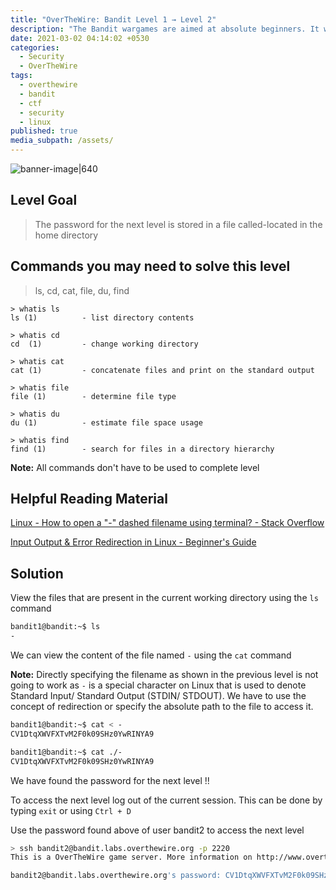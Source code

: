```yaml
---
title: "OverTheWire: Bandit Level 1 → Level 2"
description: "The Bandit wargames are aimed at absolute beginners. It will teach the basics needed to be able to play other wargames."
date: 2021-03-02 04:14:02 +0530
categories:
  - Security
  - OverTheWire
tags:
  - overthewire
  - bandit
  - ctf
  - security
  - linux
published: true
media_subpath: /assets/
---
```


![banner-image|640](images/bandit-0/overthewire-banner.png)

## Level Goal

> The password for the next level is stored in a file called-located in the home directory

## Commands you may need to solve this level

> ls, cd, cat, file, du, find

```
> whatis ls                                                                           
ls (1)          - list directory contents

> whatis cd  
cd  (1)         - change working directory

> whatis cat                                                                                                       
cat (1)         - concatenate files and print on the standard output

> whatis file  
file (1)        - determine file type

> whatis du    
du (1)          - estimate file space usage

> whatis find  
find (1)        - search for files in a directory hierarchy
```

**Note:** All commands don't have to be used to complete level

## Helpful Reading Material

[Linux - How to open a "-" dashed filename using terminal? - Stack Overflow](https://stackoverflow.com/questions/42187323/how-to-open-a-dashed-filename-using-terminal)

[Input Output & Error Redirection in Linux - Beginner's Guide](https://linuxhandbook.com/redirection-linux/)

## Solution

View the files that are present in the current working directory using the `ls` command

```bash
bandit1@bandit:~$ ls  
-
```

We can view the content of the file named `-` using the `cat` command

**Note:** Directly specifying the filename as shown in the previous level is not going to work as `-` is a special character on Linux that is used to denote Standard Input/ Standard Output (STDIN/ STDOUT). We have to use the concept of redirection or specify the absolute path to the file to access it.

```bash
bandit1@bandit:~$ cat < -  
CV1DtqXWVFXTvM2F0k09SHz0YwRINYA9

bandit1@bandit:~$ cat ./-  
CV1DtqXWVFXTvM2F0k09SHz0YwRINYA9
```

We have found the password for the next level !!

To access the next level log out of the current session. This can be done by typing `exit` or using `Ctrl + D`

Use the password found above of user bandit2 to access the next level

```bash
> ssh bandit2@bandit.labs.overthewire.org -p 2220  
This is a OverTheWire game server. More information on http://www.overthewire.org/wargames

bandit2@bandit.labs.overthewire.org's password: CV1DtqXWVFXTvM2F0k09SHz0YwRINYA9
```

